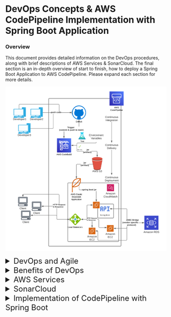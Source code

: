 # DevOps Concepts & AWS CodePipeline Implementation with Spring Boot Application

### Overview

This document provides detailed information on the DevOps procedures, along with brief descriptions of AWS Services & SonarCloud. The final section is an in-depth overview of start to finish, how to deploy a Spring Boot Application to AWS CodePipeline. Please expand each section for more details. 

![](./CI_CD%20Pipeline%20w_%20AWS.png)

<details>
<summary style="font-size: 24px;">DevOps and Agile</summary>

Agile is a mentality or philosophy utilized when approaching the creation of information systems, and is a flexible approach of addressing the steps of the Software Development Life Cycle. Development teams who practice an Agile methodology place a focus on producing code through iteration and collaboration rather than following a rigid plan.

At first glance, DevOps and Agile may seem contradictory; DevOps involves the creation of a systematic approach to producing code while Agile is a mentality that focuses on creating products by adapting to change quickly. However, the goal of both methodologies is to produce working and valuable product more efficiently. DevOps pertains to the entire system working together to produce, test, deploy and maintain the code base, while Agile practices allow for each step of that process to change wherever and whenever needed.
* Agile Practices with DevOps:
  * Continuous Integration
  * Continuous Delivery
  * Continuous Deployment

Adoption of the Agile philosophies can provide a stepping stone for the establishment of a working DevOps pipeline, as Agile practices intrinsically produce more continuous feedback loops. Continuous Integration, Continuous Delivery and Continuous Deployment seek to automate the phases of DevOps as much as possible.

![](https://wac-cdn.atlassian.com/dam/jcr:aa29a13c-67a8-424b-a21b-ad10fe6897df/DevOps%20infinity%20wheel_SIMPLE.png?cdnVersion=484)

## Continuous Integration
Continuous Integration (CI) is the first, and most fundamental step in creating an autonomous development pipeline.

Similarly to Continuous Delivery and Continuous Deployment, Continuous Integration is a development team mentality, and is achieved when all members of the development team practice consistent merging of code into a central repository. For CI to take place, these Central repositories should be in the form of version control software.

Version control software is a tool which utilizes some directory structure to store files. These tools can track changes to code, and allow for changes to be merged (allowing you to select which changes to keep or reject if/when conflicts arise) or files to be rolled back to a previous version. The integration of code into these repositories should happen as often as possible with at least one commit each day. Generally, the more frequently code is merged, the less conflicts and/or integration issues will arise.

The best way to ensure your code integrates well is to marry the integration of your code with testing the code. Running test suites on the code base after new commits helps to minimize potential disruptions if conflicts do arise, particularly when utilizing certain DevOps tools to automatically run unit and integration tests. 

## Continuous Delivery
Continuous Delivery is a paradigm in which the building, management and testing of produced software is automated such that deployments can be performed at the push of a button.

Continuous delivery is often confused with Continuous Deployment, which automates the entire production pipeline, including deployment. Continuous Delivery; however is the process of automating all steps of a Development pipeline except for the final deployment step. Inherently, Continuous Delivery is dependent on the implementation of Continuous Integration, and also serves as a stepping stone to creating a fully automated Development Pipeline (Continuous Deployment). Though Continuous Integration can technically be achieved without automation, Continuous Delivery is only achieved when code integration, testing and product building has been automated. In this way, you are able to perform frequent deployments "at the press of a button", but may choose not to do so, usually for business purposes or possibly due to a preference for a regular scheduled deployment process.

The deployment to production may also be kept manual so that final user acceptance tests can be performed manually as a final safety check on the code to ensure that it meets business needs. This is due to the difficulty and cost of creating tests to evaluate the user experience and not simply the functionality.

## Continuous Deployment
Continuous Deployment is a process of releasing software in which changes are tested for stability and correctness automatically. This results in immediate, autonomous deployment of code to production environments.

Continuous Deployment is often confused with Continuous Delivery due to nomenclature as both are referred to as 'CD'; however, Continuous Delivery is simply a precursor to Continuous Deployment. In Continuous Delivery there is a final, manual approval process needed before code is deployed to production environments. Continuous Deployment forgoes human intervention at every step of the deployment process, and pushes new code into the working production environment immediately so long as it meets the test requirements. When Continuous Deployment is achieved, every committed change to the code base creates and deploys a new build to the production environment.

Continuous Deployment is the ultimate goal for establishing a true DevOps pipeline, as it ensures that all steps for the creation of product, including code creation, testing, building, and deployment are automated and work seamlessly together.

As the major difference for Continuous Deployment and Delivery resides in the manual approval of deploying code to production, many benefits (feedback speed, code quality and efficiency) are retained with the use of Continuous Deployment. However, there are some additional considerations for Continuous Deployment:
- With Continuous Deployment, there is no chance to perform manual tests before deploying to production, since the entire pipeline is automated.
</details>
<details>
<summary style="font-size: 24px;">Benefits of DevOps</summary> 

-   **Speed**
    -   Teams that practice DevOps release deliverables more frequently, with higher quality and stability.
    -   A Report found that elite teams deploy 208 times more frequently and 106 times faster than low-performing teams.
    -   Continuous delivery allows teams to build, test, and deliver software with automated tools.
-   **Improved Collaboration**
    -   culture of collaboration between developers and operations teams, who share responsibilities and combine work.
    -   This makes teams more efficient and saves time related to work handoffs and creating code that is designed for the environment where it runs.
-   **Rapid Deployment**
    -   teams improve products rapidly.
    -   A competitive advantage can be gained by quickly releasing new features and repairing bugs.
-   **Quality and reliability**
    -   Practices like continuous integration and continuous delivery ensure changes are functional and safe, which improves the quality of a software product.
    -   Monitoring helps teams keep informed of performance in real-time.
-   **Security**
    -   By integrating security into a continuous integration, continuous delivery, and continuous deployment pipeline, DevSecOps is an active, integrated part of the development process.
    -   Security is built into the product by integrating active security audits and security testing into agile development and DevOps workflows.

</details>
<details>
<summary style="font-size: 24px;">AWS Services</summary> 

-   **CodeBuild**
    -   AWS Fully managed continuous integration service that compiles source code, runs tests, and produces software packages that are ready to deploy
    -   don’t need to provision, manage, and scale your own build servers
    -   scales continuously and processes multiple builds concurrently, so your builds are not left waiting in a queue.
    -   you are charged by the minute for the compute resources you use when building. (Free tier = 100 min/month)
-   **CodePipeline**
    -   AWS Fully managed continuous delivery service that helps you automate your release pipelines for fast and reliable application and infrastructure updates.
    -   automates the build, test, and deploy phases of your release process every time there is a code change
    -   Enables you to rapidly and reliably deliver features and updates
    -   You can easily integrate AWS CodePipeline with third-party services such as GitHub.
    -   You only pay for what you use. There are no upfront fees or long-term commitments.
-   **CodeDeploy**
    -   AWS Fully managed deployment service that automates software deployments to a variety of compute services such as - AWS Elastic Beanstalk- Amazon EC2 - AWS Fargate - AWS Lambda - on-premises servers
    -   Makes it easier for you to rapidly release new features
    -   helps you avoid downtime during application deployment
    -   handles the complexity of updating your applications
        - **Elastic Beanstalk**
            - We plan to use this deployment method as it's the simplist to implment with our application
            - Using just a .jar file of our built application we can deploy our application in just a few minutes after every commit to `main`
            - This leverages an ec2 instance for us with some pre-built configuration of the virtual machine to include java & maven by default, allowing us to execute out jar file with ease.
            - ***IMPORTANT*** Elastic Beanstalk by default looks for all applications to expose PORT 5000, so make sure within your `application.yml` or `application.properties` the PORT is assigned to 5000.
-   **CloudWatch**
    -   CloudWatch monitors your Amazon Web Services (AWS) resources and the applications you run on AWS in real time
    -   Automatically displays metrics about every AWS service in use, allowing you to collect and track metrics to evaluate your applications resources.
    - Alarms can be generated to watch metrics and automatically send notifications
        -   Everyone uses CloudWatch when the deploy their free tier RDS instance, along with any other free tier service, as there is a default CloudWatch alarm placed to track monthly usage. 
        -   For RDS, towards the end of each month you should receive an email when you've used ~75% of your free tier if you're database has 100% uptime. 
    -   These are extraordinarily helpful in the preventation of over provisioning cloud resources to prevent unintentially charges to your AWS account. 

    ![](https://docs.aws.amazon.com/images/AmazonCloudWatch/latest/monitoring/images/CW-Overview.png)

</details>
<details>

<summary style="font-size: 24px;">SonarCloud</summary> 

## SonarCloud

SonarCloud is a cloud-based code quality, security and review tool by signing up for free at [sonarcloud.io](https://sonarcloud.io/explore/projects). This supports up to 23 languages, including Java, Javascript and Typescript. This is a free-open source analysis tool for all of your publicly accessible projects to help align the team with a shared definition of clean code.
- NOTE: Be mindful that these are public and stored on sonarcloud, meaning you must make sure to obfuscate any sensitive information from your GitHub repository.
</details>
<details>
<summary style="font-size: 24px;">Implementation of CodePipeline with Spring Boot</summary> 

# Implementation

We will go over the steps involved in deploying a Spring Boot Appliation to CodePipeline, please fork the following repository and follow the below procedures for practice. [FORK THIS GITHUB REPO!](https://github.com/JesterCharles/bootPipeline.git)

After you've forked this repository, we can begin with the first steps of deployment. Before heading to AWS CodePipeline you must first create an Elastic Beanstalk application for the Deploy Stage. We do this first to make the creation of our pipeline seamless, but the Deploy Stage can always be configured and edited later if need be.

1. Generate an AWS Elastic Beanstalk Application
First, we head over to `Elastic Beanstalk` by searching for the service in the top search bar. Where we will select the `Create Environment` button in the top right.

- We will then be directed to the `Configure Environment` section of Elastic Beanstalk where we must edit a few sections.
    - **Application Information**
        - Here we will add our application name with the syntax as follows: lastNameApplicationName Example: jesterBootPipeline
    - **Platform**
        - Click the dropdown underneath `Platform` and make sure to select `Java`
        - ***IMPORTANT***: Change the `Platform branch` dropdown to make the Java version your application is using, default is `Correto 17`. 
            - For this `bootPipeline` example application, you would change to `Correto 8`.
    - No more changes necessary. Confirm the material matches the below image and proceed to click the `Next`.
    
        ![](https://i.imgur.com/fhDYwvt.png)
        
- Next we must configure service access to our application. Select the `Create an use new Service role` option underneath `Service role`.
    - Here's were we might need to jump over to IAM roles, as you may or may not have an `EC2 Instance profile` that can be leveraged by Elastic Beanstalk. **Please check the dropdown to confirm. If you do, great, select it and you can skip over the follow steps by selecting `Skip to Review`**:
        1. Very recent changes to AWS have prevented the automatic generation of this role. [Click the link to head to IAM in another tab](https://us-east-1.console.aws.amazon.com/iamv2/home?region=us-east-2#/roles) if your `EC2 Instance Profile` contained no values.
        2. At this page, please click the `Create role` button on the top right. We should be directed to the `Select Trusted Entity` step of the process.
        3. We must now select underneath `Use Cases` the `EC2` bullet. After selection, click `Next` button in bottom right.
        4. In the Search bar with `Filter policies by property...`, please search for **WebTier**. This will have a single result of `AWSElasticBeanstalkWebTier` that you must select the check mark to the left of the name. Click the `Next` button in bottom right.
        5. Finally, all we need to do is add the following text to our `Role name` underneath the `Role Details`. Please name this service role as **aws-elasticbeanstalk-ec2-role**
        6. In the bottom right, Click on `Create Role` button. We can now return to CodePipeline tab, clicking the refresh button to the right of our `EC2 Instance Profile` and our role should now be selectable. Please select this role.
- If you didn't need the `IAM role` for ec2 instance, make sure to check with the Image below that the information matches. Once confirmed, click the `Skip to Review` button and the bottom right. 

    ![](https://i.imgur.com/q16IiMe.png)

- At the Review, check all values matching the image below:

    ![](https://i.imgur.com/9XZcmsr.png)

- After confirming all information matches, scroll down to click submit. The Elastic Beanstalk environment should now being to deploy. This will have a default application, that will later be replace with our Spring Boot app through AWS CodePipeline.

2. Create a new pipeline by once again using the search bar to navigate to `CodePipeline`. here we will begin by selecting `Create Pipeline`.

## Source Stage (CodeCommit w/ GitHub)
- We will be directed to `Choose Pipeline Settings`. Here we must simply edit the `Pipeline name` field with the following syntax: lastNameApplicationName, for example, jesterBootPipeline. Nothing else needs to be changed, everything else is automatically generated. Click `Next`.
- Next, we are prompted to select our `Source provider`, aka where our code base is. This would be GitHub, after selecting the dropdown choose the option `GitHub (Version 2)`, this allows us to connect our AWS account with our GitHub account as follows:
    1. Click the `Connect to Github` button to the right of the `Connection` field. A popup will be generated where we can establish a connection to github.
    2. Specify the `Connection Name`, such as *aws-github-JesterCharles* but can be named whatever you like. Now select `Connect to Github`.
    3. Select `Install New Apps`, where you will be redirected to GitHub to allow permissions to your github account. Follow the default propmts there to establish this connection and you will be redirected back.
    4. Finally, click `Connect`. That connection will now be filled out within the Connection field.
- Next, we will move on to select our `Repository Name`. Since we've established our connection to GitHub we can now select the source code we wish to deploy. In this scenario, that would be `bootPipeline` for those of you that forked the repository. Go ahead and search for `bootPipeline` and select it.
- `Branch Name` is where our trigger will take place to integrate the code onto AWS and by default you should just select the `main` branch. Optionally, if you have a development pipeline you can choose a dev branch as a trigger.
- After this, proceed to click `Next` as no other changes required and can proceed with the build stage.

## Build Stage (CodeBuild)
- For `Build provider`, select `AWS CodeBuild`. This should then pop up additional fields, such as `Region` and `Project Name`.
- Double check that the `Region` is what you or your team has specified as the Region location for use during this project.
- Next, we have to create a `CodeBuild` project. To the right of the `Project name` input field is a `Create Project` button. Please select this button and a popup should appear. Follow the steps below in the new window:
    1. Underneath the `Project configuration` section, in the `Project name` add the name of the project, for example: *jesterBootPipeline*
    2. Underneath the `Environment` section, select the dropdown for `Operating system` and select the `Amazon Linux 2` value.
    3. Next, we must select the appropriate `Runtime` field, which is a default `Standard` there should be no other options.
    4. Underneath the `Image` field select the appropriate image version for default configurations with Java. This would be the `aws/codebuild/amazonlinux2-x86_64-standard:corretto8` for Java 8 specifically. If you're using Java 17, make sure to select the image ending with `standard:4.0` or greater.
- We may not continue on to the `Buildspec` section, here we will select the `Build specifications` as `Insert build commands`. This will store a buildspec.yaml file on the project instead of in our repository. This is useful as some sensitive information can be located in this file.
- Once `Insert build commands` is selected a field `Build commands` will open, select the button to the right of this field for `Switch to editor`.
    - Select all (ctrl+a) within the editor and delete all the default yaml code. 
    - Copy and paste the following block of code below into that editor

    ```yaml
    version: 0.2

    phases:
      install:
        runtime-version:
          java: coretto8 #Note the Java Runtime and change accordingly
      build:
        commands:
          - echo Build started on `date`
          - mvn package
      post_build:
        commands:
          - mv target/*.jar app.jar
    artifacts:
      files:
        - app.jar
    ```
- Once completed your build spec should be as follows:

    ![](https://i.imgur.com/vEako5o.png)

- Confirm the remaining information matches to the image below:

    ![](https://i.imgur.com/UrBfiCP.png)

- Once all information is confirmed, scroll to the bottom and click on the `Continue to CodePipeline`. This will automatically close the popup and update the `Project name` field to match accordingly to the new project. 
- Before moving on to the deploy stage, we must include our Database environment variables to allow our application to build according and obfuscate the sensitive information.
    1. Click the `Add environment variable` button three times for the fields required by our database: DB_URL, DB_USER, DB_PASS
    2. Name the variables and assign the values as follows for this example project: (Name : Value)
        - DB_URL : jdbc:h2:mem:mydb
        - DB_USER : sa
        - DB_PASS : password
    3. Once these three environment varaibles have been set check the following image to make sure it matches:

        ![](https://i.imgur.com/F0KVbnu.png)

    4. **IMPORTANT** You're Spring Boot `application.yaml` or `application.properties` file must access these environment variables on CodeBuild by following this syntax in your file: {VARIABLE_NAME_IN_CODEBUILD} 
        ```yaml
        # Here is an example of CodeBuild Environment variables used for the url, username and password.
        server:
          port: 5000

        spring:
          application:
            name: bootPipeline-api
          datasource:
            driver-class-name: org.h2.Driver
            url: {DB_URL}
            username: {DB_USER}
            password: {DB_PASS}

          jpa:
            database-platform: org.hibernate.dialect.H2Dialect
            show-sql: true
            hibernate:
              ddl-auto: create-drop
        ```
- Once all information has been confirmed, you may now click `Next` to proceed onto the deploy stage

3. Deploy our application to `Elastic Beanstalk`

## Deploy Stage

- Select the dropdown under `Deploy Provider`, where you will see `AWS Elastic Beanstalk` as an option. Select this.
- Next check the `Region` is corrrect. Note, an incorrect region will not show any Elastic Beanstalk applications as they are deployed to specific regions.
- Now select the `Application name` that fits to your Elastic Beanstalk application, for this example that is *jesterBootPipeline*
- Follow this by selecting the `Environment name`, which should format as LastNameApplicationName-env. For this example that would be *JesterBootPipeline-env*
- Confirm all the information and proceed to the next step by clicking `Next`.

4. Review!
- Take a few extra seconds and review that all the information matches accordingly to you application and looks similar to the below image:

    ![](https://i.imgur.com/Wojb71t.png)

5. After Confirmation in previous step, you may now finally click `Create pipeline` button in the bottom right. This may take a few seconds, but you should be directed to the pipeline in execution. Now wait with bated-breath as with DevOps there can always be complications. 
- If any issues arise with the Pipeline, make sure to check any of the logs for any failure in execution of our Spring Boot Application.
- If you cannot parse out what went wrong in a log, make sure to reach out to a trainer for additional assitance.

</details>
